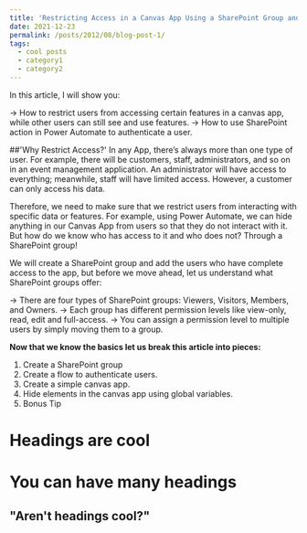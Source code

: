 ```yaml
---
title: 'Restricting Access in a Canvas App Using a SharePoint Group and Power Automate'
date: 2021-12-23
permalink: /posts/2012/08/blog-post-1/
tags:
  - cool posts
  - category1
  - category2
---
```

In this article, I will show you:

-> How to restrict users from accessing certain features in a canvas app, while other users can still see and use features.
-> How to use SharePoint action in Power Automate to authenticate a user.


##'Why Restrict Access?'
In any App, there’s always more than one type of user. For example, there will be customers, staff, administrators, and so on in an event management application. An administrator will have access to everything; meanwhile, staff will have limited access. However, a customer can only access his data.

Therefore, we need to make sure that we restrict users from interacting with specific data or features. For example, using Power Automate, we can hide anything in our Canvas App from users so that they do not interact with it. But how do we know who has access to it and who does not? Through a SharePoint group!

We will create a SharePoint group and add the users who have complete access to the app, but before we move ahead, let us understand what SharePoint groups offer:

-> There are four types of SharePoint groups: Viewers, Visitors, Members, and Owners.
-> Each group has different permission levels like view-only, read, edit and full-access.
-> You can assign a permission level to multiple users by simply moving them to a group.

**Now that we know the basics let us break this article into pieces:**

1) Create a SharePoint group
2) Create a flow to authenticate users.
3) Create a simple canvas app.
4) Hide elements in the canvas app using global variables.
5) Bonus Tip

Headings are cool
======

You can have many headings
======

"Aren't headings cool?"
------
